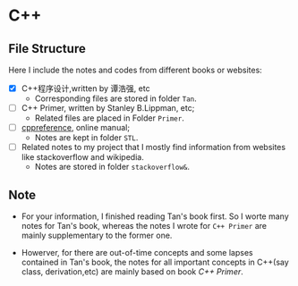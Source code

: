 # C++

## File Structure
Here I include the notes and codes from different books or websites:
- [x] C++程序设计,written by 谭浩强, etc
  - Corresponding files are stored in folder `Tan`.
- [ ] C++ Primer, written by Stanley B.Lippman, etc;
  - Related files are placed in Folder `Primer`.
- [ ] [cppreference](http://zh.cppreference.com/w/cpp/language/basic_concepts), online manual;
  - Notes are kept in folder `STL`.
- [ ] Related notes to my project that I mostly find information from websites like stackoverflow and wikipedia.
  - Notes are stored in folder `stackoverflow&`.

## Note
- For your information, I finished reading Tan's book first. So I worte many notes for Tan's book, whereas the notes I wrote for `C++ Primer` are mainly supplementary to the former one.

- Howerver, for there are out-of-time concepts and some lapses contained in Tan's book, the notes for all important concepts in C++(say class, derivation,etc)  are mainly based on book *C++ Primer*.

